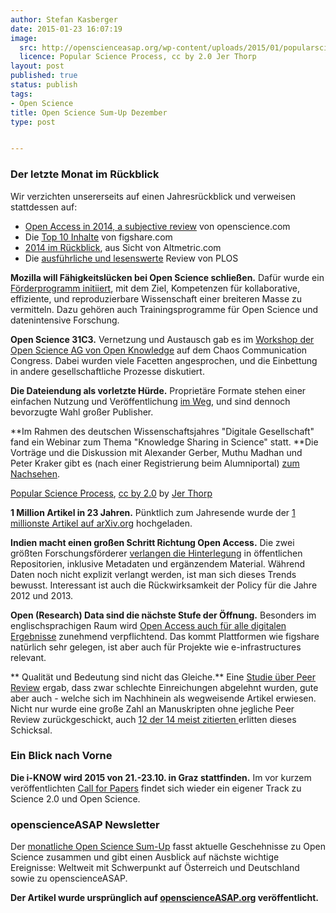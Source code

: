```yaml
---
author: Stefan Kasberger
date: 2015-01-23 16:07:19
image:
  src: http://openscienceasap.org/wp-content/uploads/2015/01/popularscienceprocess-580x536.png
  licence: Popular Science Process, cc by 2.0 Jer Thorp
layout: post
published: true
status: publish
tags:
- Open Science
title: Open Science Sum-Up Dezember
type: post


---
```

### Der letzte Monat im Rückblick

Wir verzichten unsererseits auf einen Jahresrückblick und verweisen stattdessen auf:

  * [Open Access in 2014, a subjective review](http://openscience.com/the-year-2014-in-open-access-a-subjective-review/) von openscience.com
  * Die [Top 10 Inhalte](http://figshare.com/blog/The_figshare_top_10_of_2014_according_to_altmetric/142) von figshare.com
  * [2014 im Rückblick](http://www.altmetric.com/blog/2014-a-year-in-review/), aus Sicht von Altmetric.com
  * Die [ausführliche und lesenswerte](http://blogs.plos.org/absolutely-maybe/open-access-2014-a-year-that-data-cracked-through-secrecy-and-myth/) Review von PLOS

**Mozilla will Fähigkeitslücken bei Open Science schließen.** Dafür wurde ein [Förderprogramm initiiert](http://mozillascience.org/announcing-new-support-to-build-capacity-for-open-science/), mit dem Ziel, Kompetenzen für kollaborative, effiziente, und reproduzierbare Wissenschaft einer breiteren Masse zu vermitteln. Dazu gehören auch Trainingsprogramme für Open Science und datenintensive Forschung.

**Open Science 31C3.** Vernetzung und Austausch gab es im [Workshop der Open Science AG von Open Knowledge](/blog/2015/01/open-science-auf-dem-chaos-communication-congress-31c3/) auf dem Chaos Communication Congress. Dabei wurden viele Facetten angesprochen, und die Einbettung in andere gesellschaftliche Prozesse diskutiert.

**Die Dateiendung als vorletzte Hürde.** Proprietäre Formate stehen einer einfachen Nutzung und Veröffentlichung [im Weg](https://medium.com/open-science/open-science-but-not-during-submission-6049dbfd14f9), und sind dennoch bevorzugte Wahl großer Publisher.

**Im Rahmen des deutschen Wissenschaftsjahres "Digitale Gesellschaft" fand ein Webinar zum Thema "Knowledge Sharing in Science" statt. **Die Vorträge und die Diskussion mit Alexander Gerber, Muthu Madhan und Peter Kraker gibt es (nach einer Registrierung beim Alumniportal) [zum Nachsehen](https://www.alumniportal-deutschland.org/community/pg/groups/13561365/digitale-gesellschaft-digital-society/).

 [Popular Science Process](https://www.flickr.com/photos/blprnt/6281856864), [cc by 2.0](https://creativecommons.org/licenses/by/2.0/) by [Jer Thorp](https://www.flickr.com/photos/blprnt/)

**1 Million Artikel in 23 Jahren.** Pünktlich zum Jahresende wurde der [1 millionste Artikel auf arXiv.org](http://www.nature.com/news/the-arxiv-preprint-server-hits-1-million-articles-1.16643) hochgeladen.

**Indien macht einen großen Schritt Richtung Open Access.** Die zwei größten Forschungsförderer [verlangen die Hinterlegung](http://news.sciencemag.org/asiapacific/2014/12/india-s-major-science-funders-join-open-access-push) in öffentlichen Repositorien, inklusive Metadaten und ergänzendem Material. Während Daten noch nicht explizit verlangt werden, ist man sich dieses Trends bewusst. Interessant ist auch die Rückwirksamkeit der Policy für die Jahre 2012 und 2013.

**Open (Research) Data sind die nächste Stufe der Öffnung.** Besonders im englischsprachigen Raum wird [Open Access auch für alle digitalen Ergebnisse](http://figshare.com/blog/2015_The_year_of_open_data_mandates/143) zunehmend verpflichtend. Das kommt Plattformen wie figshare natürlich sehr gelegen, ist aber auch für Projekte wie e-infrastructures relevant.

** Qualität und Bedeutung sind nicht das Gleiche.** Eine [Studie über Peer Review](http://www.pnas.org/content/112/2/360) ergab, dass zwar schlechte Einreichungen abgelehnt wurden, gute aber auch - welche sich im Nachhinein als wegweisende Artikel erwiesen. Nicht nur wurde eine große Zahl an Manuskripten ohne jegliche Peer Review zurückgeschickt, auch [12 der 14 meist zitierten ](http://news.sciencemag.org/scientific-community/2014/12/does-journal-peer-review-miss-best-and-brightest)erlitten dieses Schicksal.

### Ein Blick nach Vorne

**Die i-KNOW wird 2015 von 21.-23.10. in Graz stattfinden.** Im vor kurzem veröffentlichten [Call for Papers](http://i-know.tugraz.at/call-for-papers/) findet sich wieder ein eigener Track zu Science 2.0 und Open Science.

### openscienceASAP Newsletter

Der [monatliche Open Science Sum-Up](http://openscienceasap.org/social/monthly-sum-up/) fasst aktuelle Geschehnisse zu Open Science zusammen und gibt einen Ausblick auf nächste wichtige Ereignisse: Weltweit mit Schwerpunkt auf Österreich und Deutschland sowie zu openscienceASAP.

**Der Artikel wurde ursprünglich auf [openscienceASAP.org](http://openscienceasap.org/stream/2015/01/22/open-science-sum-up-dezember/) veröffentlicht.**